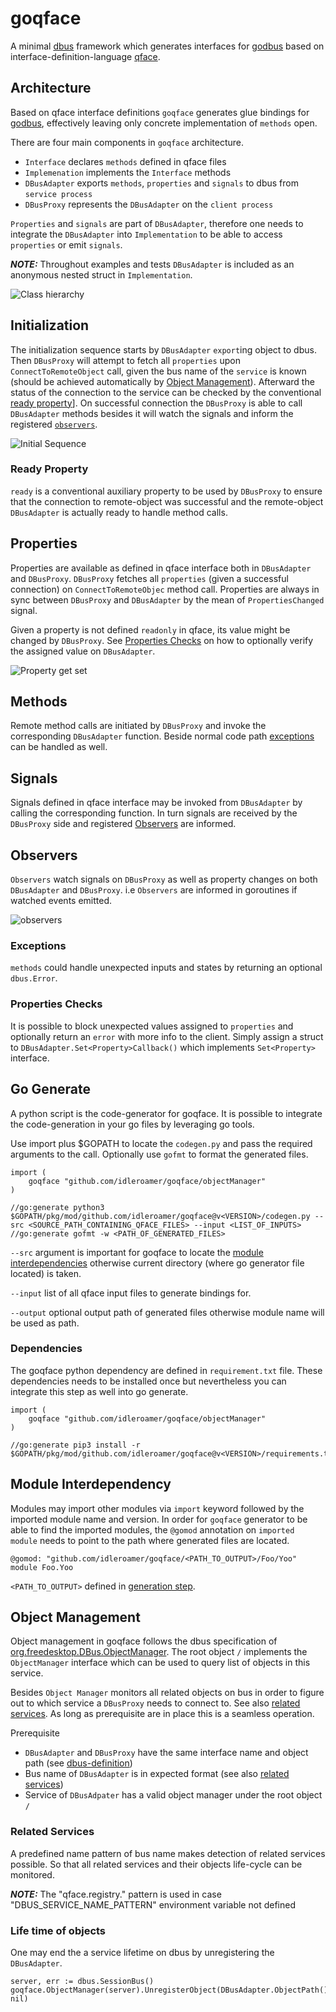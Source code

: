 # goqface

A minimal [dbus](https://dbus.freedesktop.org/doc/dbus-tutorial.html#whatis) framework which generates interfaces for [godbus](https://github.com/godbus/dbus) based on interface-definition-language [qface](https://doc.qt.io/QtIVI/idl-syntax.html).

## Architecture

Based on qface interface definitions `goqface` generates glue bindings for [godbus](https://github.com/godbus/dbus), effectively leaving only concrete implementation of `methods` open.

There are four main components in `goqface` architecture. 
* `Interface` declares `methods` defined in qface files 
* `Implemenation` implements the `Interface` methods
* `DBusAdapter` exports `methods`, `properties` and `signals` to dbus from `service process`
* `DBusProxy` represents the `DBusAdapter` on the `client process`

`Properties` and `signals` are part of `DBusAdapter`, therefore one needs to integrate the `DBusAdapter` into `Implementation` to be able to access `properties` or emit `signals`. 

**_NOTE:_** Throughout examples and tests `DBusAdapter` is included as an anonymous nested struct in `Implementation`.

![Class hierarchy](http://www.plantuml.com/plantuml/proxy?cache=no&src=https://raw.github.com/idleroamer/goqface/master/assets/class-hierarchy.puml)

## Initialization

The initialization sequence starts by `DBusAdapter` `export`ing object to dbus. Then `DBusProxy` will attempt to fetch all `properties` upon `ConnectToRemoteObject` call, given the bus name of the `service` is known (should be achieved automatically by [Object Management](#Object-Management)).
Afterward the status of the connection to the service can be checked by the conventional [ready property](#ready-property)]. On successful connection the `DBusProxy` is able to call `DBusAdapter` methods besides it will watch the signals and inform the registered [`observers`](#observers).

![Initial Sequence](http://www.plantuml.com/plantuml/proxy?cache=no&src=https://raw.github.com/idleroamer/goqface/master/assets/initial-adapter-proxy-sequence.puml)

### Ready Property

`ready` is a conventional auxiliary property to be used by `DBusProxy` to ensure that the connection to remote-object was successful and the remote-object `DBusAdapter` is actually ready to handle method calls.

## Properties

Properties are available as defined in qface interface both in `DBusAdapter` and `DBusProxy`.
`DBusProxy` fetches all `properties` (given a successful connection) on `ConnectToRemoteObjec` method call. Properties are always in sync between `DBusProxy` and `DBusAdapter` by the mean of `PropertiesChanged` signal.

Given a property is not defined `readonly` in qface, its value might be changed by `DBusProxy`. See [Properties Checks](#Properties-Checks) on how to optionally verify the assigned value on `DBusAdapter`. 

![Property get set](http://www.plantuml.com/plantuml/proxy?cache=no&src=https://raw.github.com/idleroamer/goqface/master/assets/property-get-set-sequence.puml)

## Methods

Remote method calls are initiated by `DBusProxy` and invoke the corresponding `DBusAdapter` function. Beside normal code path [exceptions](#Exceptions) can be handled as well.

## Signals

Signals defined in qface interface may be invoked from `DBusAdapter` by calling the corresponding function. In turn signals are received by the `DBusProxy` side and registered [Observers](#Observers) are informed.

## Observers

`Observers` watch signals on `DBusProxy` as well as property changes on both `DBusAdapter` and `DBusProxy`. i.e `Observers` are informed in goroutines if watched events emitted.

![observers](http://www.plantuml.com/plantuml/proxy?cache=no&src=https://raw.github.com/idleroamer/goqface/master/assets/observers.puml)

### Exceptions

`methods` could handle unexpected inputs and states by returning an optional `dbus.Error`.


### Properties Checks

It is possible to block unexpected values assigned to `properties` and optionally return an `error` with more info to the client. Simply assign a struct to `DBusAdapter.Set<Property>Callback()` which implements `Set<Property>` interface.

## Go Generate

A python script is the code-generator for goqface. It is possible to integrate the code-generation in your go files by leveraging go tools.

Use import plus $GOPATH to locate the `codegen.py` and pass the required arguments to the call.
Optionally use `gofmt` to format the generated files.

```
import (
	goqface "github.com/idleroamer/goqface/objectManager"
)

//go:generate python3 $GOPATH/pkg/mod/github.com/idleroamer/goqface@v<VERSION>/codegen.py --src <SOURCE_PATH_CONTAINING_QFACE_FILES> --input <LIST_OF_INPUTS>
//go:generate gofmt -w <PATH_OF_GENERATED_FILES>
```
`--src` argument is important for goqface to locate the [module interdependencies](#Module-Interdependency) otherwise current directory (where go generator file located) is taken. 

`--input` list of all qface input files to generate bindings for.

`--output` optional output path of generated files otherwise module name will be used as path.

### Dependencies

The goqface python dependency are defined in `requirement.txt` file. These dependencies needs to be installed once but nevertheless you can integrate this step as well into go generate.

```
import (
	goqface "github.com/idleroamer/goqface/objectManager"
)

//go:generate pip3 install -r $GOPATH/pkg/mod/github.com/idleroamer/goqface@v<VERSION>/requirements.txt
```

## Module Interdependency

Modules may import other modules via `import` keyword followed by the imported module name and version.
In order for `goqface` generator to be able to find the imported modules, 
the `@gomod` annotation on `imported module` needs to point to the path where generated files are located.

```
@gomod: "github.com/idleroamer/goqface/<PATH_TO_OUTPUT>/Foo/Yoo"
module Foo.Yoo 
```

`<PATH_TO_OUTPUT>` defined in [generation step](#go-generate).

## Object Management

Object management in goqface follows the dbus specification of [org.freedesktop.DBus.ObjectManager](https://dbus.freedesktop.org/doc/dbus-specification.html#standard-interfaces-objectmanager).
The root object `/` implements the `ObjectManager` interface which can be used to query list of objects in this service.

Besides `Object Manager` monitors all related objects on bus in order to figure out to which service a `DBusProxy` needs to connect to. See also [related services](#Related-Services).
As long as prerequisite are in place this is a seamless operation.

Prerequisite
* `DBusAdapter` and `DBusProxy` have the same interface name and object path (see [dbus-definition](https://dbus.freedesktop.org/doc/dbus-faq.html#idm39))
* Bus name of `DBusAdapter` is in expected format (see also [related services](#Related-Services))
* Service of `DBusAdpater` has a valid object manager under the root object `/` 

### Related Services
A predefined name pattern of bus name makes detection of related services possible. So that all related services and their objects life-cycle can be monitored. 

**_NOTE:_**  The "qface.registry." pattern is used in case "DBUS_SERVICE_NAME_PATTERN" environment variable not defined

### Life time of objects

One may end the a service lifetime on dbus by unregistering the `DBusAdapter`.

```
server, err := dbus.SessionBus()
goqface.ObjectManager(server).UnregisterObject(DBusAdapter.ObjectPath(), nil)
```